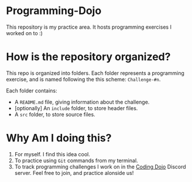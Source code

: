 # Programming-Dojo
This repository is my practice area. It hosts programming exercises I worked on to :)

# How is the repository organized?
This repo is organized into folders. Each folder represents a programming exercise, and is named following the this scheme: `Challenge-#n`.

Each folder contains:
- A `README.md` file, giving information about the challenge.
- [optionally] An `include` folder, to store header files.
- A `src` folder, to store source files.

# Why Am I doing this?

1. For myself. I find this idea cool.
2. To practice using `Git` commands from my terminal.
3. To track programming challenges I work on in the [Coding Dojo](https://discord.gg/eHBzqbedXZ) Discord server. Feel free to join, and practice alonside us!